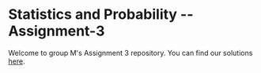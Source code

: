 # Statistics and Probability -- Assignment-3


Welcome to group M's Assignment 3 repository. You can find our solutions [here](assignment-3.ipynb).

